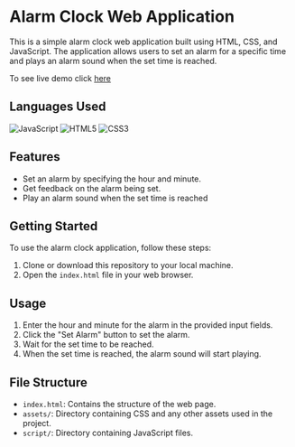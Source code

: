 # Alarm Clock Web Application

This is a simple alarm clock web application built using HTML, CSS, and JavaScript. The application allows users to set an alarm for a specific time and plays an alarm sound when the set time is reached.

To see live demo click [here](https://samanthaprogga.github.io/Alarm-Clock/)

## Languages Used

![JavaScript](https://img.shields.io/badge/CODE-JAVASCRIPT-blue?style=for-the-badge
)
![HTML5](https://img.shields.io/badge/WEB-HTML-blue?style=for-the-badge
)
![CSS3](https://img.shields.io/badge/WEB-CSS-blue?style=for-the-badge
)


## Features

- Set an alarm by specifying the hour and minute.
- Get feedback on the alarm being set.
- Play an alarm sound when the set time is reached


## Getting Started

To use the alarm clock application, follow these steps:

1. Clone or download this repository to your local machine.
2. Open the `index.html` file in your web browser.

## Usage

1. Enter the hour and minute for the alarm in the provided input fields.
2. Click the "Set Alarm" button to set the alarm.
3. Wait for the set time to be reached.
4. When the set time is reached, the alarm sound will start playing.

## File Structure

- `index.html`: Contains the structure of the web page.
- `assets/`: Directory containing CSS and any other assets used in the project.
- `script/`: Directory containing JavaScript files.

